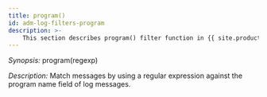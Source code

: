 ```yaml
---
title: program()
id: adm-log-filters-program
description: >-
    This section describes program() filter function in {{ site.product.short_name }}.
---
```


*Synopsis:* program(regexp)

*Description:* Match messages by using a regular expression against the
program name field of log messages.
